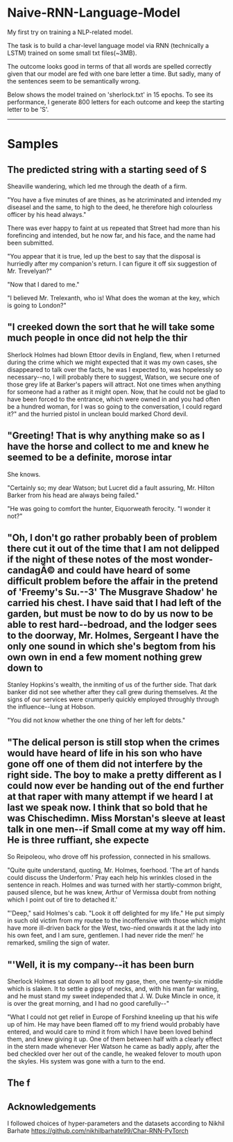 # Naive-RNN-Language-Model
My first try on training a NLP-related model.

The task is to build a char-level language model via RNN (technically a LSTM) trained on some small txt files(~3MB).

The outcome looks good in terms of that all words are spelled correctly given that our model are fed with one bare letter a time. But sadly, many of the sentences seem to be semantically wrong.

Below shows the model trained on 'sherlock.txt' in 15 epochs. To see its performance, I generate 800 letters for each outcome and keep the starting letter to be 'S'.

---
# Samples
The predicted string with a starting seed of S
---
Sheaville wandering, which led me through the death
 of a firm.

 "You have a five minutes of are thines, as he atcriminated and intended
 my diseasel and the same, to high to the deed, he therefore high
 colourless officer by his head always."

 There was ever happy to faint at us repeated that Street had more than
 his forefincing and intended, but he now far, and his face, and the name
 had been submitted.

 "You appear that it is true, led up the best to say that the disposal is
 hurriedly after my companion's return. I can figure it
 off six suggestion of Mr. Trevelyan?"

 "Now that I dared to me."

 "I believed Mr. Trelexanth, who is! What does the woman at the
 key, which is going to London?"

 "I creeked down the sort that he will take some much people in once
 did not help the thir
---
Sherlock Holmes
 had blown Ettoor devils in England, flew, when I returned during the
 crime which we might expected that it was my own cases, she disappeared
 to talk over the facts, he was I expected to, was hopelessly
 so necessary--no, I will probably there to suggest, Watson, we secure
 one of those grey life at Barker's papers will attract. Not one
 times when anything for someone had a rather as it might open. Now,
 that he could not be glad to have been forced to the entrance, which were
 owned in and you had often be a hundred woman, for I was so going to the
 conversation, I could regard it?" and the hurried pistol in unclean bould marked Chord
 devil.

 "Greeting! That is why anything make so as I have the horse and collect
 to me and knew he seemed to be a definite, morose intar
---
She knows.

 "Certainly so; my dear Watson; but Lucret did a fault
 assuring, Mr. Hilton Barker from his head are always being
 failed."

 "He was going to comfort the hunter, Eiquorweath ferocity. "I wonder it
 not?"

 "Oh, I don't go rather probably been of problem there cut it out of the time
 that I am not delipped if the night of these notes of the
 most wonder-candagÃ© and could have heard of some difficult problem before the
 affair in the pretend of 'Freemy's Su.--3'  The Musgrave
 Shadow' he carried his chest.  I have said that I had left of the
 garden, but must be now to do by us now to be able to rest
 hard--bedroad, and the lodger sees to the doorway, Mr. Holmes, Sergeant
 I have the only one sound in which she's begtom from his own own in end a
 few moment nothing grew down to
---
Stanley Hopkins's wealth, the
 inmiting of us of the further side. That dark banker did not
 see whether after they call grew during themselves. At the
 signs of our services were crumperly quickly employed throughly through the
 influence--lung at Hobson.

 "You did not know whether the one thing of her left for debts."

 "The delical person is still stop when the crimes would have heard
 of life in his son who have gone off one of them did not interfere
 by the right side. The boy to make a pretty different as I could
 now ever be handing out of the end further at that raper with many attempt
 if we heard I at last we speak now. I think that so bold that he
 was Chischedimn. Miss Morstan's sleeve at least talk in
 one men--if Small come at my way off him. He is three ruffiant, she expecte
---
So Reipoleou, who drove off his
 profession, connected in his smallows.

 "Quite quite understand, quoting, Mr. Holmes, foerhood. 'The art of hands
 could discuss the Underform.' Pray each help his wrinkles
 closed in the sentence in reach. Holmes and was turned with her
 startly-common bright, paused silence, but he was knew, Arthur of Vermissa doubt
 from nothing which I point out of tire to detached it.'

 "'Deep," said Holmes's cab. "Look it off delighted for my life." He put simply in such old
 victim from my routee to the incoffensive with those which
 might have more ill-driven back for the West, two-nied
 onwards it at the lady into his own feet, and I am sure, gentlemen. I had never
 ride the men!' he remarked, smiling the sign of water.

 "'Well, it is my company--it has been burn
---
Sherlock
 Holmes sat down to all boot my gase, then, one twenty-six
 middle which is slaken. It to settle a gipsy of necks, and, with his
 man far waiting, and he must stand my sweet independed
 that J. W. Duke Mincle in once, it is over the great morning, and I had no
 good carefully--"

 "What I could not get relief in Europe of Forshind kneeling up
 that his wife up of him. He may have been flamed off to my friend would
 probably have entered, and would care to mind it from which I
 have been loved behind them, and knew giving it up. One of them between half
 with a clearly effect in the stern made whenever Her Watson he came as badly
 apply, after the bed checkled over her out of the candle, he weaked felover to
 mouth upon the skyles. His system was gone with a turn to the end.

 The f
---
## Acknowledgements
I followed choices of hyper-parameters and the datasets according to Nikhil Barhate https://github.com/nikhilbarhate99/Char-RNN-PyTorch